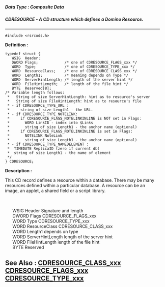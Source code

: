 ##### Data Type : Composite Data
##### CDRESOURCE - A CD structure which defines a Domino Resource.
---
```
#include <rsrcods.h>
```

**Definition :**
```
typedef struct {
   WSIG  Header;
   DWORD Flags;            /* one of CDRESOURCE_FLAGS_xxx */
   WORD  Type;             /* one of CDRESOURCE_TYPE_xxx */
   WORD  ResourceClass;    /* one of CDRESOURCE_CLASS_xxx */
   WORD  Length1;          /* meaning depends on Type */
   WORD  ServerHintLength; /* length of the server hint */
   WORD  FileHintLength;   /* length of the file hint */
   BYTE  Reserved[8];
/* Variable length follows:
 *   String of size ServerHintLength: hint as to resource's server
 *   String of size FileHintLength: hint as to resource's file
 * - if CDRESOURCE_TYPE_URL : 
 *     string of size Length1 - the URL.
 * - if CDRESOURCE_TYPE_NOTELINK: 
 *     if CDRESOURCE_FLAGS_NOTELINKINLINE is NOT set in Flags:
 *       WORD LinkID - index into $Links
 *       string of size Length1 - the anchor name (optional)
 *     if CDRESOURCE_FLAGS_NOTELINKINLINE is set in Flags:
 *       NOTELINK NoteLink
 *       string of size Length1 - the anchor name (optional)
 * - if CDRESOURCE_TYPE_NAMEDELEMENT :
 *  TIMEDATE ReplicaID (zero if current db)
 *  string of size Length1 - the name of element
 */
} CDRESOURCE;
```

**Description :**

This CD record defines a resource within a database.  There may be many resources defined within a particular database.  A resource can be an image, an applet, a shared field or a script library.
<ul><br>
<br>
WSIG	Header			Signature and length<br>
DWORD	Flags			CDRESOURCE_FLAGS_xxx<br>
WORD	Type			CDRESOURCE_TYPE_xxx<br>
WORD 	ResourceClass		CDRESOURCE_CLASS_xxx<br>
WORD	Length1			depends on type	<br>
WORD	ServerHintLength	length of the server hint<br>
WORD	FileHintLength		length of the file hint	<br>
BYTE	Reserved</ul>



**See Also :**
[CDRESOURCE_CLASS_xxx](/domino-c-api-docs/reference/Symb/CDRESOURCE_CLASS_xxx)
[CDRESOURCE_FLAGS_xxx](/domino-c-api-docs/reference/Symb/CDRESOURCE_FLAGS_xxx)
[CDRESOURCE_TYPE_xxx](/domino-c-api-docs/reference/Symb/CDRESOURCE_TYPE_xxx)
---
